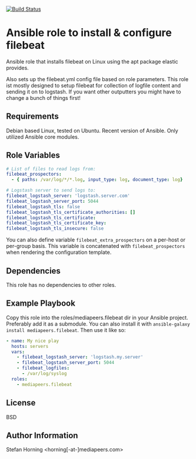 [![Build Status](https://travis-ci.com/mediapeers/ansible-role-filebeat.svg?branch=master)](https://travis-ci.org/mediapeers/ansible-role-filebeat)

# Ansible role to install & configure filebeat
Ansible role that installs filebeat on Linux using the apt package elastic provides.

Also sets up the filebeat.yml config file based on role parameters.
This role ist mostly designed to setup filebeat for collection of logfile content and sending 
it on to logstash. If you want other outputters you might have to change a bunch of things first!

## Requirements
Debian based Linux, tested on Ubuntu. Recent version of Ansible. Only utilized Ansible core modules.

## Role Variables
```yaml
# List of files to read logs from:
filebeat_prospectors:
  - { paths: /var/log/*/*.log, input_type: log, document_type: log}

# Logstash server to send logs to:
filebeat_logstash_server: 'logstash.server.com'
filebeat_logstash_server_port: 5044
filebeat_logstash_tls: false
filebeat_logstash_tls_certificate_authorities: []
filebeat_logstash_tls_certificate:
filebeat_logstash_tls_certificate_key:
filebeat_logstash_tls_insecure: false
```

You can also define variable `filebeat_extra_prospectors` on a per-host or
per-group basis.  This variable is concatenated with `filebeat_prospectors`
when rendering the configuration template.


## Dependencies
This role has no dependencies to other roles.

## Example Playbook
Copy this role into the roles/mediapeers.filebeat dir in your Ansible project. Preferably add it as a submodule.
You can also install it with `ansible-galaxy install mediapeers.filebeat`.
Then use it like so:

```yaml
- name: My nice play
  hosts: servers
  vars:
    - filebeat_logstash_server: 'logstash.my.server'
    - filebeat_logstash_server_port: 5044
    - filebeat_logfiles:
      - /var/log/syslog
  roles:
    - mediapeers.filebeat
```

## License
BSD

## Author Information
Stefan Horning <horning[-at-]mediapeers.com>
